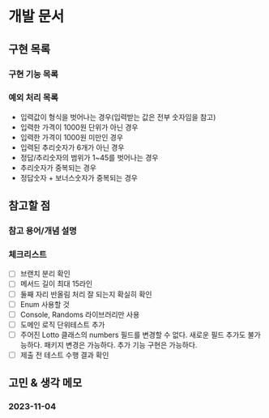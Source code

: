 # 개발 문서

## 구현 목록

### 구현 기능 목록

### 예외 처리 목록
- 입력값이 형식을 벗어나는 경우(입력받는 값은 전부 숫자임을 참고)
- 입력한 가격이 1000원 단위가 아닌 경우
- 입력한 가격이 1000원 미만인 경우
- 입력된 추리숫자가 6개가 아닌 경우
- 정답/추리숫자의 범위가 1~45를 벗어나는 경우
- 추리숫자가 중복되는 경우
- 정답숫자 + 보너스숫자가 중복되는 경우

## 참고할 점

### 참고 용어/개념 설명

### 체크리스트
- [ ] 브랜치 분리 확인
- [ ] 메서드 길이 최대 15라인
- [ ] 둘째 자리 반올림 처리 잘 되는지 확실히 확인
- [ ] Enum 사용할 것
- [ ] Console, Randoms 라이브러리만 사용
- [ ] 도메인 로직 단위테스트 추가
- [ ] 주어진 Lotto 클래스의 numbers 필드를 변경할 수 없다. 새로운 필드 추가도 불가능하다. 패키지 변경은 가능하다. 추가 기능 구현은 가능하다.
- [ ] 제출 전 테스트 수행 결과 확인

## 고민 & 생각 메모

### 2023-11-04